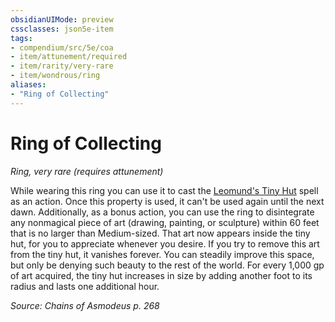 ```yaml
---
obsidianUIMode: preview
cssclasses: json5e-item
tags:
- compendium/src/5e/coa
- item/attunement/required
- item/rarity/very-rare
- item/wondrous/ring
aliases: 
- "Ring of Collecting"
---
```

# Ring of Collecting
*Ring, very rare (requires attunement)*  


While wearing this ring you can use it to cast the [Leomund's Tiny Hut](Mechanics/spells/leomunds-tiny-hut.md) spell as an action. Once this property is used, it can't be used again until the next dawn. Additionally, as a bonus action, you can use the ring to disintegrate any nonmagical piece of art (drawing, painting, or sculpture) within 60 feet that is no larger than Medium-sized. That art now appears inside the tiny hut, for you to appreciate whenever you desire. If you try to remove this art from the tiny hut, it vanishes forever. You can steadily improve this space, but only be denying such beauty to the rest of the world. For every 1,000 gp of art acquired, the tiny hut increases in size by adding another foot to its radius and lasts one additional hour.

*Source: Chains of Asmodeus p. 268*